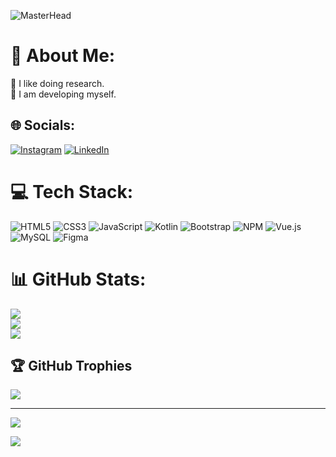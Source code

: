 ![MasterHead](http://www.techsoft.com.tr/foto/tur/orta/temiz-kod-yazma-pratikleri-41801.jpg)

# 💫 About Me:
🔎 I like doing research.<br>📖 I am developing myself.


## 🌐 Socials:
[![Instagram](https://img.shields.io/badge/Instagram-%23E4405F.svg?logo=Instagram&logoColor=white)](https://instagram.com/furkanbalci234) [![LinkedIn](https://img.shields.io/badge/LinkedIn-%230077B5.svg?logo=linkedin&logoColor=white)](https://linkedin.com/in/muhammed-furkan-balcı-23a84626b) 

# 💻 Tech Stack:
![HTML5](https://img.shields.io/badge/html5-%23E34F26.svg?style=for-the-badge&logo=html5&logoColor=white) ![CSS3](https://img.shields.io/badge/css3-%231572B6.svg?style=for-the-badge&logo=css3&logoColor=white) ![JavaScript](https://img.shields.io/badge/javascript-%23323330.svg?style=for-the-badge&logo=javascript&logoColor=%23F7DF1E) ![Kotlin](https://img.shields.io/badge/kotlin-%237F52FF.svg?style=for-the-badge&logo=kotlin&logoColor=white) ![Bootstrap](https://img.shields.io/badge/bootstrap-%238511FA.svg?style=for-the-badge&logo=bootstrap&logoColor=white) ![NPM](https://img.shields.io/badge/NPM-%23CB3837.svg?style=for-the-badge&logo=npm&logoColor=white) ![Vue.js](https://img.shields.io/badge/vue.js-%2335495e.svg?style=for-the-badge&logo=vuedotjs&logoColor=%234FC08D) ![MySQL](https://img.shields.io/badge/mysql-%2300000f.svg?style=for-the-badge&logo=mysql&logoColor=white) ![Figma](https://img.shields.io/badge/figma-%23F24E1E.svg?style=for-the-badge&logo=figma&logoColor=white)
# 📊 GitHub Stats:
![](https://github-readme-stats.vercel.app/api?username=furkanbalcii&theme=tokyonight&hide_border=true&include_all_commits=false&count_private=false)<br/>
![](https://github-readme-streak-stats.herokuapp.com/?user=furkanbalcii&theme=tokyonight&hide_border=true)<br/>
![](https://github-readme-stats.vercel.app/api/top-langs/?username=furkanbalcii&theme=tokyonight&hide_border=true&include_all_commits=false&count_private=false&layout=compact)

## 🏆 GitHub Trophies
![](https://github-profile-trophy.vercel.app/?username=furkanbalcii&theme=radical&no-frame=true&no-bg=true&margin-w=4)

---
[![](https://visitcount.itsvg.in/api?id=furkanbalcii&icon=2&color=2)](https://visitcount.itsvg.in)

<!-- Proudly created with GPRM ( https://gprm.itsvg.in ) -->

![](https://raw.githubusercontent.com/zouariste/corona-runner/gh-pages/assets/corona-runner.gif)

